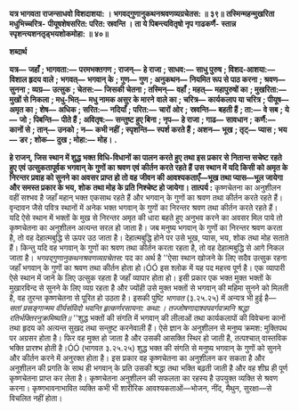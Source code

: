 **यत्र भागवता राजन्साधवो विशदाशया: ।** **भगवद्गुणानुकथनश्रवणव्यग्रचेतस: ॥ ३९॥** **तस्मिन्महन्मुखरिता मधुभिच्चरित्र-** **पीयूषशेषसरित: परित: स्रवन्ति ।** **ता ये पिबन्त्यवितृषो नृप गाढकर्णै-** **स्तान्न स्पृशन्त्यशनतृड्भयशोकमोहा: ॥ ४०॥** 

**शब्दार्थ** 

**यत्र—** **जहाँ** **; भागवता:—** **परमभक्तगण** **; राजन्—** **हे राजा** **; साधव:—** **साधु पुरुष** **; विशद-आशया:—** **विशाल हृदय वाले** **;** **भगवत्—** **भगवान् के** **; गुण—** **गुण** **; अनुकथन—** **नियमित रूप से पाठ करना** **; श्रवण—** **सुनना** **; व्यग्र—** **उत्सुक** **; चेतस:—** **जिसकी चेतना** **; तस्मिन्—** **वहाँ** **; महत्—** **महापुरुषों का** **; मुखरिता:—** **मुखों से निकला** **; मधु-भित्—** **मधु नामक असुर के मारने** **वाले का** **; चरित्र—** **कार्यकलाप या चरित्र** **; पीयूष—** **अमृत का** **; शेष—** **अधिक** **; सरित:—** **नदियाँ** **; परित:—** **चारों ओर** **;** **स्रवन्ति—** **बहती हैं** **; ता:—** **वे सब** **; ये—** **जो** **; पिबन्ति—** **पीते हैं** **; अवितृष:—** **सन्तुष्ट हुए बिना** **; नृप—** **हे राजा** **; गाढ—** **सावधान** **;** **कर्णै:—** **कानों से** **; तान्—** **उनको** **; न—** **कभी नहीं** **; स्पृशन्ति—** **स्पर्श करते हैं** **; अशन—** **भूख** **; तृट्—** **प्यास** **; भय—** **डर** **; शोक—** **दुख** **; मोहा:—** **मोह।** **.** 

**हे राजन्, जिस स्थान में शुद्ध भक्त विधि-विधानों का पालन करते हुए तथा इस प्रकार से** **नितान्त सचेष्ट रहते हुए एवं उत्सुकतापूर्वक भगवान् के गुणों का श्रवण एवं कीर्तन करते रहते हैं** **उस स्थान में यदि किसी को अमृत के निरन्तर प्रवाह को सुनने का अवसर प्राप्त हो तो वह** **जीवन की आवश्यकताएँ—भूख तथा प्यास—भूल जायेगा और समस्त प्रकार के भय, शोक** **तथा मोह के प्रति निश्चेष्ट हो जायेगा।** **तात्पर्य :** कृष्णचेतना का अनुशीलन वहीं सश्भव है जहाँ महान् भक्त एकसाथ रहते हैं और भगवान् के गुणों का श्रवण तथा कीर्तन करते रहते हैं। वृन्दावन जैसे पवित्र स्थानों में अनेक भक्त भगवान् के गुणों का निरन्तर श्रवण तथा कीर्तन करते रहते हैं। यदि ऐसे स्थान में भक्तों के मुख से निरन्तर अमृत की धारा बहते हुए अनुभव करने का अवसर मिल पाये तो कृष्णचेतना का अनुशीलन अत्यन्त सरल हो जाता है। जब मनुष्य भगवान् के गुणों का निरन्तर श्रवण करता है, तो वह देहात्मबुद्धि से ऊपर उठ जाता है। देहात्मबुद्धि होने पर उसे भूख, प्यास, भय, शोक तथा मोह सताते हैं। किन्तु यदि वह भगवान् के गुणों का श्रवण तथा कीर्तन करता रहता है, तो वह देहात्मबुद्धि से आगे निकल जाता है। *भगवद्गुणानुकथनश्रवणव्यग्रचेतस:* पद का अर्थ है ''ऐसा स्थान खोजने के लिए सदैव उत्सुक रहना जहाँ भगवान् के गुणों का श्रवण तथा कीर्तन होता हो।ÓÓ इस श्लोक में यह पद महत्त्व पूर्ण है। एक व्यापारी ऐसे स्थान में जाने के लिए उत्सुक रहता है जहाँ व्यापार होता हो। इसी प्रकार एक भक्त मुक्त भक्तों के मुखारविन्द से सुनने के लिए व्यग्र रहता है और ज्योंही उसे मुक्त भक्तों से भगवान् की महिमा सुनने को मिलती है, वह तुरन्त कृष्णचेतना से पूरित हो उठता है। इसकी पुष्टि *भागवत*  (३.२५.२५) में अन्यत्र भी हुई है— *सतां प्रसङ्गान्मम वीर्यसंविदो* *भवन्ति हृत्कर्णरसायना: कथा:।* *तज्जोषणादाश्वपवर्गवत्र्मनि* *श्रद्धा रतिर्भक्तिरनुक्रमिष्यति॥* ''शुद्ध भक्तों की संगति में भगवान् की लीलाओं तथा कार्यकलापों की विवेचना कानों तथा हृदय को अत्यन्त सुखद तथा सन्तुष्ट करनेवाली हैं। ऐसे ज्ञान के अनुशीलन से मनुष्य क्रमश: मुक्तिपथ पर अग्रसर होता है। फिर वह मुक्त हो जाता है और उसकी आसक्ति स्थिर हो जाती है, तत्पश्चात् वास्तविक भक्ति प्रारश्भ होती है।ÓÓ (भागवत ३.२५.२५) शुद्ध भक्त की संगति से मनुष्य भगवान् के गुणों को सुनने और कीर्तन करने में अनुरक्त होता है। इस प्रकार वह कृष्णचेतना का अनुशीलन कर सकता है और अनुशीलन की प्रगति के साथ ही भगवान् के प्रति उसकी श्रद्धा तथा भक्ति बढ़ती जाती है और वह शीघ्र ही पूर्ण कृष्णचेतना प्राप्त कर लेता है। कृष्णचेतना अनुशीलन की सफलता का रहस्य है उपयुक्त व्यक्ति से श्रवण करना। कृष्णभावनाभावित व्यक्ति कभी भी शारीरिक आवश्यकताओं—भोजन, नींद, मैथुन, सुरक्षा—से विचलित नहीं होता।  